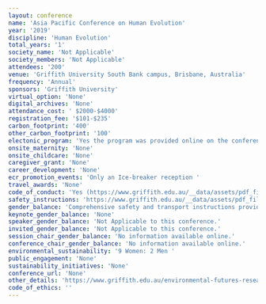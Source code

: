 ```yaml
---
layout: conference 
name: 'Asia Pacific Conference on Human Evolution'
year: '2019'
discipline: 'Human Evolution'
total_years: '1'
society_name: 'Not Applicable'
society_members: 'Not Applicable'
attendees: '200'
venue: 'Griffith University South Bank campus, Brisbane, Australia'
frequency: 'Annual'
sponsors: 'Griffith University'
virtual_option: 'None'
digital_archives: 'None'
attendance_cost: ' $2000-$4000'
registration_fee: '$101-$235'
carbon_footprint: '400'
other_carbon_footprint: '100'
electonic_program: 'Yes the program was provided online on the conference website.'
onsite_maternity: 'None'
onsite_childcare: 'None'
caregiver_grant: 'None'
career_development: 'None'
ecr_promotion_events: 'Only an Ice-breaker reception '
travel_awards: 'None'
code_of_conduct: 'Yes (https://www.griffith.edu.au/__data/assets/pdf_file/0034/283786/Code-of-Conduct.pdf)'
safety_instructions: 'https://www.griffith.edu.au/__data/assets/pdf_file/0034/283786/Code-of-Conduct.pdf'
gender_balance: 'Comprehensive safety and transport instructions provided (no app)'
keynote_gender_balance: 'None'
speaker_gender_balance: 'Not Applicable to this conference.'
invited_gender_balance: 'Not Applicable to this conference.'
session_chair_gender_balance: 'No information available online.'
conference_chair_gender_balance: 'No information available online.'
environmental_sustainability: '9 Women: 2 Men '
public_engagement: 'None'
sustainability_initiatives: 'None'
conference_url: 'None'
other_details: 'https://www.griffith.edu.au/environmental-futures-research-institute/research-centre-human-evolution/news-events/asia-pacific-conference-human-evolution'
code_of_ethics: ''
---
```

